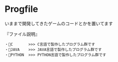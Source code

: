 # Progfile
いままで開発してきたゲームのコードとかを置いてます

『ファイル説明』
```
・📁C       >>> C言語で製作したプログラム群です 
・📁JAVA    >>> JAVA言語で製作したプログラム群です
・📁PYTHON  >>> PYTHON言語で製作したプログラム群です
```
